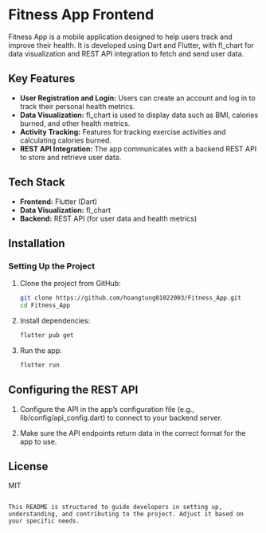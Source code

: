 # Fitness App Frontend

Fitness App is a mobile application designed to help users track and improve their health. It is developed using Dart and Flutter, with fl_chart for data visualization and REST API integration to fetch and send user data.

## Key Features

- **User Registration and Login:** Users can create an account and log in to track their personal health metrics.
- **Data Visualization:** fl_chart is used to display data such as BMI, calories burned, and other health metrics.
- **Activity Tracking:** Features for tracking exercise activities and calculating calories burned.
- **REST API Integration:** The app communicates with a backend REST API to store and retrieve user data.

## Tech Stack

- **Frontend:** Flutter (Dart)
- **Data Visualization:** fl_chart
- **Backend:** REST API (for user data and health metrics)

## Installation

### Setting Up the Project

1. Clone the project from GitHub:

   ```bash
   git clone https://github.com/hoangtung01022003/Fitness_App.git
   cd Fitness_App
2. Install dependencies:

    ```bash
    flutter pub get
3. Run the app:

    ```bash
    flutter run
## Configuring the REST API
1. Configure the API in the app’s configuration file (e.g., lib/config/api_config.dart) to connect to your backend server.

2. Make sure the API endpoints return data in the correct format for the app to use.

## License
MIT
  ```vbnet
  
This README is structured to guide developers in setting up, understanding, and contributing to the project. Adjust it based on your specific needs.
